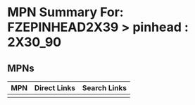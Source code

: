 



# MPN Summary For: FZEPINHEAD2X39 > pinhead : 2X30_90

## MPNs
  

|MPN|Direct Links|Search Links|
| :--- | :--- | :--- |
||||
